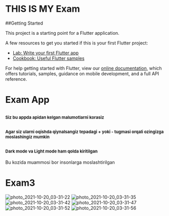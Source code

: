 # THIS IS MY Exam




##Getting Started

This project is a starting point for a Flutter application.

A few resources to get you started if this is your first Flutter project:

- [Lab: Write your first Flutter app](https://flutter.dev/docs/get-started/codelab)
- [Cookbook: Useful Flutter samples](https://flutter.dev/docs/cookbook)

For help getting started with Flutter, view our
[online documentation](https://flutter.dev/docs), which offers tutorials,
samples, guidance on mobile development, and a full API reference.

<h1>Exam App</h1>

<h2><span style="font-size: 13px;">Siz bu appda apidan kelgan malumotlarni korasiz</span></h2>

<h2><span style="font-size: 13px;">Agar siz ularni oqishda qiynalsangiz tepadagi + yoki - tugmasi orqali ozingizga moslashingiz mumkin</span></h2>

<h2><span style="font-size: 13px;">Dark mode va Light mode ham qolda kiritilgan</span></h2>


<p>Bu kozida muammosi bor insonlarga moslashtirilgan </p>


# Exam3
![photo_2021-10-20_03-31-22](https://user-images.githubusercontent.com/79736838/138063013-2ae873f9-d6d0-4bf3-8072-2d84f4b54538.jpg)
![photo_2021-10-20_03-31-35](https://user-images.githubusercontent.com/79736838/138063033-b2675403-d07c-4686-a796-398b0dbf6076.jpg)
![photo_2021-10-20_03-31-42](https://user-images.githubusercontent.com/79736838/138063036-ef462f34-5925-4148-8242-466849d02338.jpg)
![photo_2021-10-20_03-31-47](https://user-images.githubusercontent.com/79736838/138063038-b63aab9f-4ca8-4f42-afc4-ed80b767d0e4.jpg)
![photo_2021-10-20_03-31-52](https://user-images.githubusercontent.com/79736838/138063040-c03717c9-bc99-4b7f-b65d-f677809a51ff.jpg)
![photo_2021-10-20_03-31-56](https://user-images.githubusercontent.com/79736838/138063043-aa2f3fd2-f4f9-49fa-bfa3-2b36266dcb6b.jpg)



